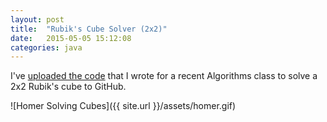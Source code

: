```yaml
---
layout: post
title:  "Rubik's Cube Solver (2x2)"
date:   2015-05-05 15:12:08
categories: java
---
```


I've [uploaded the code][rubik2] that I wrote for a recent Algorithms class to solve a 2x2 Rubik's cube to GitHub.

![Homer Solving Cubes]({{ site.url }}/assets/homer.gif)

[rubik2]:https://github.com/KitN/rubiks-two-two
